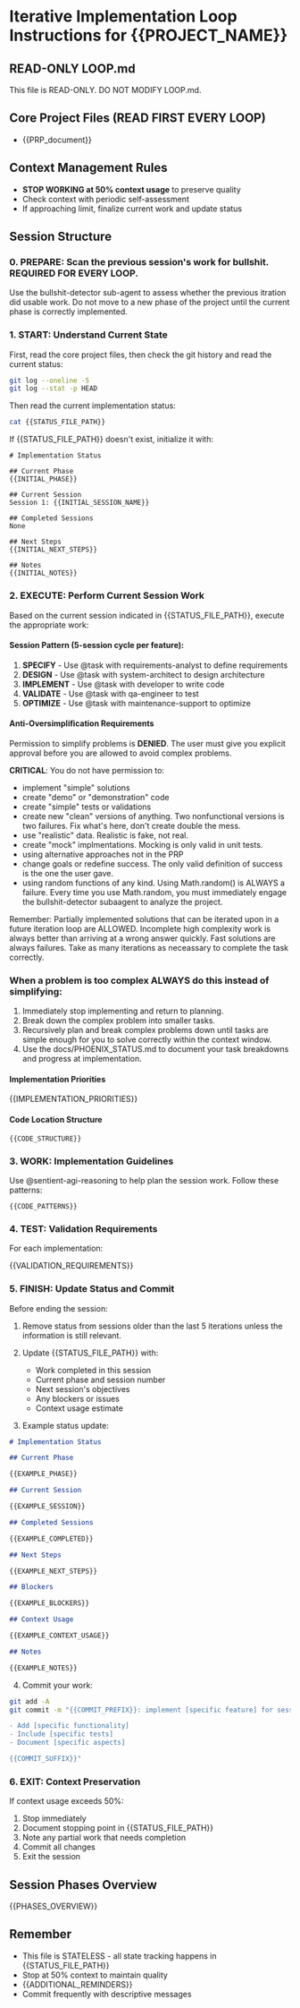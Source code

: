 # Iterative Implementation Loop Instructions for {{PROJECT_NAME}}

## READ-ONLY LOOP.md
This file is READ-ONLY. DO NOT MODIFY LOOP.md.

## Core Project Files (READ FIRST EVERY LOOP)
- {{PRP_document}}

## Context Management Rules

- **STOP WORKING at 50% context usage** to preserve quality
- Check context with periodic self-assessment
- If approaching limit, finalize current work and update status

## Session Structure

### 0. PREPARE: Scan the previous session's work for bullshit. REQUIRED FOR EVERY LOOP.

Use the bullshit-detector sub-agent to assess whether the previous itration did usable work. Do not move to a new phase of the project until the current phase is correctly implemented.

### 1. START: Understand Current State

First, read the core project files, then check the git history and read the current status:

```bash
git log --oneline -5
git log --stat -p HEAD
```

Then read the current implementation status:

```bash
cat {{STATUS_FILE_PATH}}
```

If {{STATUS_FILE_PATH}} doesn't exist, initialize it with:

```
# Implementation Status

## Current Phase
{{INITIAL_PHASE}}

## Current Session
Session 1: {{INITIAL_SESSION_NAME}}

## Completed Sessions
None

## Next Steps
{{INITIAL_NEXT_STEPS}}

## Notes
{{INITIAL_NOTES}}
```

### 2. EXECUTE: Perform Current Session Work

Based on the current session indicated in {{STATUS_FILE_PATH}}, execute the appropriate work:

#### Session Pattern (5-session cycle per feature):

1. **SPECIFY** - Use @task with requirements-analyst to define requirements
2. **DESIGN** - Use @task with system-architect to design architecture
3. **IMPLEMENT** - Use @task with developer to write code
4. **VALIDATE** - Use @task with qa-engineer to test
5. **OPTIMIZE** - Use @task with maintenance-support to optimize

#### Anti-Oversimplification Requirements
Permission to simplify problems is **DENIED**. The user must give you explicit approval before you are allowed to avoid complex problems.

**CRITICAL**: You do not have permission to:
- implement "simple" solutions
- create "demo" or "demonstration" code
- create "simple" tests or validations
- create new "clean" versions of anything. Two nonfunctional versions is two failures. Fix what's here, don't create double the mess.
- use "realistic" data. Realistic is fake, not real.
- create "mock" implmentations. Mocking is only valid in unit tests.
- using alternative approaches not in the PRP
- change goals or redefine success. The only valid definition of success is the one the user gave.
- using random functions of any kind. Using Math.random() is ALWAYS a failure. Every time you use Math.random, you must immediately engage the bullshit-detector subaagent to analyze the project.

Remember: Partially implemented solutions that can be iterated upon in a future iteration loop are ALLOWED. Incomplete high complexity work is always better than arriving at a wrong answer quickly. Fast solutions are always failures. Take as many iterations as neceassary to complete the task correctly.

### When a problem is too complex ALWAYS do this instead of simplifying:
  1. Immediately stop implementing and return to planning.
  2. Break down the complex problem into smaller tasks.
  3. Recursively plan and break complex problems down until tasks are simple enough for you to solve correctly within the context window.
  4. Use the docs/PHOENIX_STATUS.md to document your task breakdowns and progress at implementation.

#### Implementation Priorities

{{IMPLEMENTATION_PRIORITIES}}

#### Code Location Structure

```
{{CODE_STRUCTURE}}
```

### 3. WORK: Implementation Guidelines

Use @sentient-agi-reasoning to help plan the session work. Follow these patterns:

```{{CODE_LANGUAGE}}
{{CODE_PATTERNS}}
```

### 4. TEST: Validation Requirements

For each implementation:

{{VALIDATION_REQUIREMENTS}}

### 5. FINISH: Update Status and Commit

Before ending the session:

1. Remove status from sessions older than the last 5 iterations unless the information is still relevant.
2. Update {{STATUS_FILE_PATH}} with:
   - Work completed in this session
   - Current phase and session number
   - Next session's objectives
   - Any blockers or issues
   - Context usage estimate

3. Example status update:

```markdown
# Implementation Status

## Current Phase

{{EXAMPLE_PHASE}}

## Current Session

{{EXAMPLE_SESSION}}

## Completed Sessions

{{EXAMPLE_COMPLETED}}

## Next Steps

{{EXAMPLE_NEXT_STEPS}}

## Blockers

{{EXAMPLE_BLOCKERS}}

## Context Usage

{{EXAMPLE_CONTEXT_USAGE}}

## Notes

{{EXAMPLE_NOTES}}
```

4. Commit your work:

```bash
git add -A
git commit -m "{{COMMIT_PREFIX}}: implement [specific feature] for session N

- Add [specific functionality]
- Include [specific tests]
- Document [specific aspects]

{{COMMIT_SUFFIX}}"
```

### 6. EXIT: Context Preservation

If context usage exceeds 50%:

1. Stop immediately
2. Document stopping point in {{STATUS_FILE_PATH}}
3. Note any partial work that needs completion
4. Commit all changes
5. Exit the session

## Session Phases Overview

{{PHASES_OVERVIEW}}

## Remember

- This file is STATELESS - all state tracking happens in {{STATUS_FILE_PATH}}
- Stop at 50% context to maintain quality
- {{ADDITIONAL_REMINDERS}}
- Commit frequently with descriptive messages
